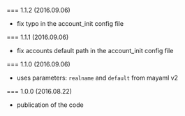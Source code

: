 === 1.1.2 (2016.09.06)

* fix typo in the account_init config file

=== 1.1.1 (2016.09.06)

* fix accounts default path in the account_init config file

=== 1.1.0 (2016.09.06)

* uses parameters: `realname` and `default` from mayaml v2

=== 1.0.0 (2016.08.22)

* publication of the code
